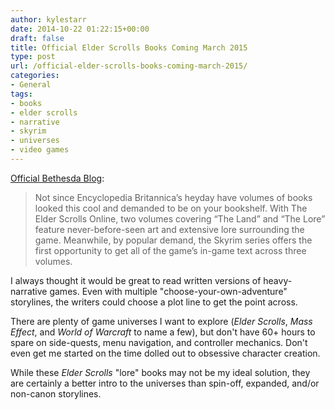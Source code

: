 ```yaml
---
author: kylestarr
date: 2014-10-22 01:22:15+00:00
draft: false
title: Official Elder Scrolls Books Coming March 2015
type: post
url: /official-elder-scrolls-books-coming-march-2015/
categories:
- General
tags:
- books
- elder scrolls
- narrative
- skyrim
- universes
- video games
---
```


[Official Bethesda Blog](http://www.bethblog.com/2014/10/21/elder-scrolls-books-check-em-out/):

> Not since Encyclopedia Britannica’s heyday have volumes of books looked this cool and demanded to be on your bookshelf. With The Elder Scrolls Online, two volumes covering “The Land” and “The Lore” feature never-before-seen art and extensive lore surrounding the game. Meanwhile, by popular demand, the Skyrim series offers the first opportunity to get all of the game’s in-game text across three volumes.

I always thought it would be great to read written versions of heavy-narrative games. Even with multiple "choose-your-own-adventure" storylines, the writers could choose a plot line to get the point across.

There are plenty of game universes I want to explore (_Elder Scrolls_, _Mass Effect_, and _World of Warcraft_ to name a few), but don't have 60+ hours to spare on side-quests, menu navigation, and controller mechanics. Don't even get me started on the time dolled out to obsessive character creation.

While these _Elder Scrolls_ "lore" books may not be my ideal solution, they are certainly a better intro to the universes than spin-off, expanded, and/or non-canon storylines.
